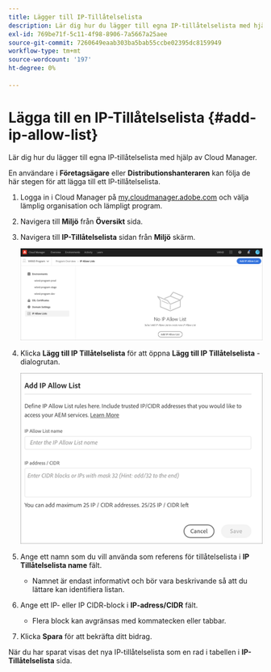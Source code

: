 ```yaml
---
title: Lägger till IP-Tillåtelselista
description: Lär dig hur du lägger till egna IP-tillåtelselista med hjälp av Cloud Manager.
exl-id: 769be71f-5c11-4f98-8906-7a5667a25aee
source-git-commit: 7260649eaab303ba5bab55ccbe02395dc8159949
workflow-type: tm+mt
source-wordcount: '197'
ht-degree: 0%

---
```



# Lägga till en IP-Tillåtelselista {#add-ip-allow-list}

Lär dig hur du lägger till egna IP-tillåtelselista med hjälp av Cloud Manager.

En användare i **Företagsägare** eller **Distributionshanteraren** kan följa de här stegen för att lägga till ett IP-tillåtelselista.

1. Logga in i Cloud Manager på [my.cloudmanager.adobe.com](https://my.cloudmanager.adobe.com/) och välja lämplig organisation och lämpligt program.

1. Navigera till **Miljö** från **Översikt** sida.

1. Navigera till **IP-Tillåtelselista** sidan från **Miljö** skärm.

   ![Alternativet IP-tillåtelselista på sidopanelen](/help/implementing/cloud-manager/assets/ip-allow-list/ip-allow-list-create.png)

1. Klicka **Lägg till IP Tillåtelselista** för att öppna **Lägg till IP Tillåtelselista** -dialogrutan.

   ![Dialogrutan Lägg till IP-Tillåtelselista](/help/implementing/cloud-manager/assets/ip-allow-list/ip-allow-list-create02.png)

1. Ange ett namn som du vill använda som referens för tillåtelselista i **IP Tillåtelselista name** fält.

   * Namnet är endast informativt och bör vara beskrivande så att du lättare kan identifiera listan.

1. Ange ett IP- eller IP CIDR-block i **IP-adress/CIDR** fält.

   * Flera block kan avgränsas med kommatecken eller tabbar.

1. Klicka **Spara** för att bekräfta ditt bidrag.

När du har sparat visas det nya IP-tillåtelselista som en rad i tabellen i **IP-Tillåtelselista** sida.
